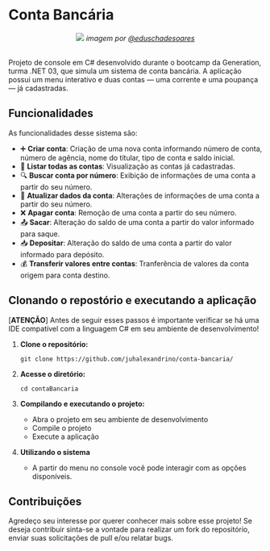 # Conta Bancária
<div align="center">
<img src="https://i.imgur.com/W2EYu3C.png"/>
<i> imagem por <a href="https://unsplash.com/pt-br/@eduschadesoares">@eduschadesoares</a></i>
</div>
<br>

Projeto de console em C# desenvolvido durante o bootcamp da Generation, turma .NET 03, que simula um sistema de conta bancária. A aplicação possui um menu interativo e duas contas — uma corrente e uma poupança — já cadastradas.

## Funcionalidades
As funcionalidades desse sistema são:
* ➕ **Criar conta**: Criação de uma nova conta informando número de conta, número de agência, nome do títular, tipo de conta e saldo inicial.
* 📑 **Listar todas as contas**: Visualização as contas já cadastradas. 
* 🔍 **Buscar conta por número**: Exibição de informações de uma conta a partir do seu número.
* 🔄 **Atualizar dados da conta**: Alterações de informações de uma conta a partir do seu número.
* ❌ **Apagar conta**: Remoção de uma conta a partir do seu número.
* 📤 **Sacar**: Alteração do saldo de uma conta a partir do valor informado para saque.
* 📥 **Depositar**: Alteração do saldo de uma conta a partir do valor informado para depósito.
* 💰 **Transferir valores entre contas**: Tranferência de valores da conta origem para conta destino.

## Clonando o repostório e executando a aplicação
[**ATENÇÃO**] Antes de seguir esses passos é importante verificar se há uma IDE compatível com a linguagem C# em seu ambiente de desenvolvimento!
1. **Clone o repositório:**

    ```
    git clone https://github.com/juhalexandrino/conta-bancaria/
    ```
2. **Acesse o diretório:**

    ```
    cd contaBancaria
    ```
3. **Compilando e executando o projeto:**
    - Abra o projeto em seu ambiente de desenvolvimento
    - Compile o projeto
    - Execute a aplicação
4. **Utilizando o sistema**
    - A partir do menu no console você pode interagir com as opções disponíveis.
  
## Contribuições
Agredeço seu interesse por querer conhecer mais sobre esse projeto! Se deseja contribuir sinta-se a vontade para realizar um fork do repositório, enviar suas solicitações de pull e/ou relatar bugs.

